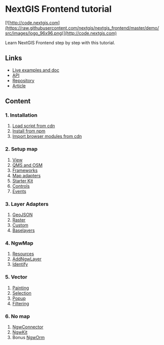 # NextGIS Frontend tutorial

[![http://code.nextgis.com](https://raw.githubusercontent.com/nextgis/nextgis_frontend/master/demo/src/images/logo_96x96.png)](http://code.nextgis.com)

Learn NextGIS Frontend step by step with this tutorial.

## Links

- [Live examples and doc](https://code.nextgis.com)
- [API](https://code-api.nextgis.com)
- [Repository](https://github.com/nextgis/nextgis_frontend)
- [Article](https://nextgis.com/blog/nextgis-frontend/)

## Content

### 1. Installation

1. [Load script from cdn](tutorials/1_1_install_from_cdn/README.md)
2. [Install from npm](tutorials/1_2_install_from_npm/README.md)
3. [Import browser modules from cdn](tutorials/1_3_browser_module_from_cdn/README.md)

### 2. Setup map

1. [View](tutorials/2_1_setup_map_view/README.md)
2. [QMS and OSM](tutorials/2_2_setup_map_qms_and_osm/README.md)
3. [Frameworks](tutorials/2_3_setup_map_frameworks/README.md)
4. [Map adapters](tutorials/2_4_setup_map_map_adapters/README.md)
5. [Starter Kit](tutorials/2_5_setup_map_starter_kit/README.md)
6. [Controls](tutorials/2_6_setup_map_controls/README.md)
7. [Events](tutorials/2_7_setup_map_events/README.md)

### 3. Layer Adapters

1. [GeoJSON](tutorials/3_1_layers_geojson/README.md)
2. [Raster](tutorials/3_2_layers_raster/README.md)
3. [Custom](tutorials/3_3_layers_custom/README.md)
4. [Baselayers](tutorials/3_4_layers_baselayer/README.md)

### 4. NgwMap

1. [Resources](tutorials/4_1_ngwmap_resources/README.md)
2. [AddNgwLayer](tutorials/4_2_ngwmap_addngwlayer/README.md)
3. [Identify](tutorials/4_3_ngwmap_identify/README.md)

### 5. Vector

1. [Painting](tutorials/5_1_vector_painting/README.md)
2. [Selection](tutorials/5_2_vector_selection/README.md)
3. [Popup](tutorials/5_3_vector_popup/README.md)
4. [Filtering](tutorials/5_4_vector_filtering/README.md)

### 6. No map

1. [NgwConnector](tutorials/6_1_vno_map_ngw_connector/README.md)
2. [NgwKit](tutorials/6_2_no_map_ngw_kit/README.md)
3. Bonus [NgwOrm](tutorials/6_3_no_map_ngw_orm/README.md)
